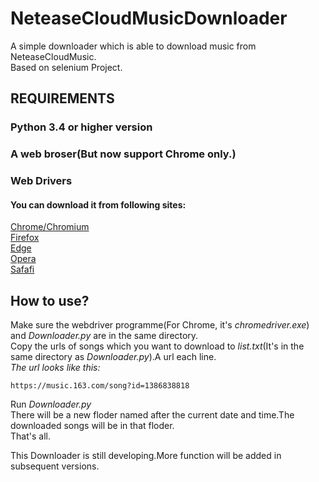 # NeteaseCloudMusicDownloader
A simple downloader which is able to download music from NeteaseCloudMusic.  
Based on selenium Project.
## REQUIREMENTS
### Python 3.4 or higher version  
### A web broser(But now support Chrome only.)  
### Web Drivers  
#### You can download it from following sites:  
[Chrome/Chromium](https://sites.google.com/chromium.org/driver/)  
[Firefox](https://github.com/mozilla/geckodriver/)  
[Edge](https://developer.microsoft.com/en-us/microsoft-edge/tools/webdriver/)  
[Opera](https://github.com/operasoftware/operachromiumdriver/)  
[Safafi](https://webkit.org/blog/6900/webdriver-support-in-safari-10/)  

## How to use?
Make sure the webdriver programme(For Chrome, it's _chromedriver.exe_) and _Downloader.py_ are in the same directory.  
Copy the urls of songs which you want to download to _list.txt_(It's in the same directory as _Downloader.py_).A url each line.  
_The url looks like this:_
```
https://music.163.com/song?id=1386838818
```
Run _Downloader.py_  
There will be a new floder named after the current date and time.The downloaded songs will be in that floder.  
That's all.  

This Downloader is still developing.More function will be added in subsequent versions.
